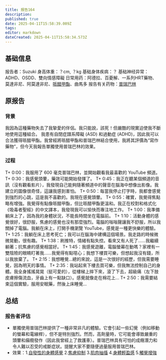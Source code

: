 ```yaml
---
title: 报告164
description: 
published: true
date: 2025-04-11T15:58:39.009Z
tags: 
editor: markdown
dateCreated: 2025-04-11T15:58:34.573Z
---
```


## 基础信息
报告者：Suzuki
身高体重：？cm, ？kg
基础身体疾病：？
基础神经异常：ADHD、OSDD、雙向情感障礙
日常用药：阿德拉、百憂解、一系列HRT藥物、莫達非尼、阿莫達非尼、[哌醋甲酯](/drug/哌甲酯)、曲馬多
报告有关药物：[普瑞巴林](/drug/PR80)

## 原报告
### 背景
我因為這種藥物失去了我摯愛的伴侶。我只能說，該死！但嚴酷的現實迫使我不斷地使用這種組合。
我患有自閉症譜系障礙 (ASD) 和過動症 (ADHD)，因此我可以合法獲得哌醋甲酯。我曾經將哌醋甲酯和普瑞巴林結合使用，我將其評價為“寫作藥物”，但今天我報告單獨使用普瑞巴林的效果。
### 过程
T+ 0:00：我服用了 600 毫克普瑞巴林，並開始觀看我最喜歡的 YouTube 頻道。
T+ 0:30：我感覺頭暈，藥效可能開始發揮了。
T+ 0:45：我正在聽某個頻道的音訊（沒有觀看影片），我發現自己能夠隨著頻道中的聲音在腦海中想像出影像。我建立的圖像很奇怪，這讓我感到害怕。
T+ 0:50：每當我停止打字時，我都會感覺到強烈的心跳，這是我不喜歡的。我現在感覺頭暈。
T+ 0:55：確實，我覺得焦點略有增強。我覺得有點像哌醋甲酯，但比哌醋甲酯更溫和。我正在校對和格式化《吸毒者聖經》的中文譯本，我發現我可以愉快而專注地工作。
T+ 1:00：我準備躺床上了，因為我的身體狀況，不能長時間坐在電腦前。
T+ 1:10：活動身體的感覺很好，很舒服，焦慮的感覺也沒有那麼強烈。電腦的嗡嗡聲讓我不舒服，所以我關掉了電腦。我躺在床上，打開手機瀏覽 YouTube，感覺是一種更快樂的體驗。
T+ 1:25：我躺在床上思考死亡；我可以在腦海中建構這個場景。我走路的時候微微晃動，很有趣。
T+ 1:38：刷推特，情緒有點失控。看來又有人死了……我繼續躺著；抗焦慮的感覺相當好。
T+ 1:45：我感覺遊離，電腦螢幕在動嗎？家裡有一雙陰險的眼睛盯著我……我覺得有點噁心；我想下樓買可樂，但想起我沒有錢，所以我放棄了。
T+ 2:15：我想睡覺…總的來說，這是一次很好的經歷，但我需要睡覺，因為明天的事情。
T+ 2:35：我站起來下樓去買可樂，但我無法控制自己的身體。我全身搖搖晃晃（挺可愛的），從樓梯上摔下來，滾了下去，超級痛（左下肢皮膚擦傷流血，牙齒上有一點缺口）。感覺就像走在棉花上...
T+ 2:50：我需要結束這個實驗，服用安眠藥，然後上床睡覺...

## 总结
### 报告者评估
- 單獨使用普瑞巴林提供了一種非常非凡的體驗。它會引起一些幻覺（例如移動的螢幕和電線桿），但不是特別強烈。然而，高劑量時，它可能會導致嚴重的頭暈和癲癇發作（因此我曾經上了救護車）。普瑞巴林具有可怕的成癮潛力和令人難以忍受的戒斷症狀。提醒大家不要隨便過量服用普瑞巴林。
- 效果：1.[自發性的身體感覺]( https://m.psychonautwiki.org/wiki/Spontaneous_bodily_sensations) 2.[焦慮抑制](https://m.psychonautwiki.org/wiki/Anxiety_suppression) 3.[肌肉抽搐]( https://m.psychonautwiki.org/wiki/Muscle_twitching) 4.[身體輕盈感]( https://m.psychonautwiki.org/wiki/Perception_of_bodily_lightness) 5.[觸覺增強](https://m.psychonautwiki.org/wiki/Tactile_enhancement) 